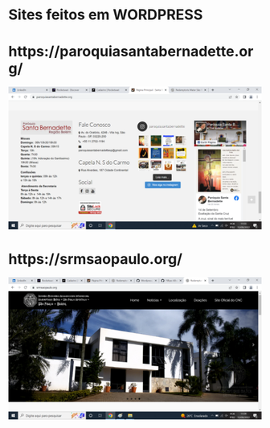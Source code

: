 # Sites feitos em WORDPRESS

<h1>https://paroquiasantabernadette.org/</h1>

![preview img](/preview2.png)


#
#
#

<h1>https://srmsaopaulo.org/</h1>

![preview img](/preview.png)
